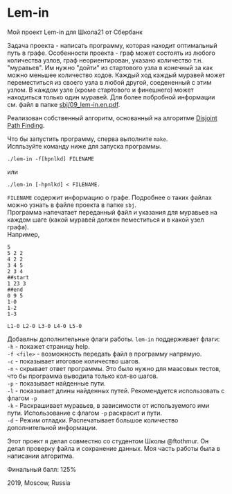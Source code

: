 # Lem-in
Мой проект Lem-in для Школа21 от Сбербанк

Задача проекта - написать программу, которая находит оптимальный путь в графе. Особенности проекта - граф может состоять из любого количества узлов, граф неориентирован, указано количество т.н. "муравьев". Им нужно "дойти" из стартового узла в конечный за как можно меньшее количество ходов. Каждый ход каждый муравей может переместиться из своего узла в любой другой, соедененный с этим узлом. В каждом узле (кроме стартового и финешнего) может находиться только один муравей. Для более побробной информации см. файл в папке [sbj/09_lem-in.en.pdf](sbj/09_lem-in.en.pdf).

Реализован собственный алгоритм, основанный на алгоритме [Disjoint Path Finding](http://www.macfreek.nl/memory/Disjoint_Path_Finding).

Что бы запустить программу, сперва выполните `make`.    
Испльзуйте команду ниже для запуска программы.    
```
./lem-in -f[hpnlkd] FILENAME
```
или
```
./lem-in [-hpnlkd] < FILENAME.
```
`FILENAME` содержит информацию о графе. Подробнее о таких файлах можно узнать в файле проекта в папке `sbj`.    
Программа напечатает переданный файл и указания для муравьев на каждом шаге (какой муравей должен пеместиться и в какой узел графа).    
Например,
```
5
5 2 2
4 2 2
3 4 5
2 3 4
##start
1 23 3
##end
0 9 5
1-0
1-2
1-3

L1-0 L2-0 L3-0 L4-0 L5-0
```

Добавлны дополнительные флаги работы. `lem-in` поддерживает флаги:    
`-h` - покажет страницу help.    
`-f <file>` - возможность передать файл в программу напрямую.    
`-c` - показывает итоговое количество шагов.    
`-n` - скрывает ответ программы. Это было нужно для маасовых тестов, что бы программа выводила только кол-во шагов.    
`-p` - показывает найденные пути.    
`-l` - показывает длины найденных путей. Рекомендуется использовать с флагом `-p`    
`-k` - Раскрашивает муравьев, в зависимости от используемого ими пути. Использование с флагом `-p` раскрасит и пути.    
`-d` - Режим отладки. Распечатывает большое количество дополнительной информации.    

Этот проект я делал совместно со студентом Школы @ftothmur. Он делал проверку файла и сохранение данных. Моя часть работы была в написании алгоритма.

Финальный балл: 125%

2019, Moscow, Russia
